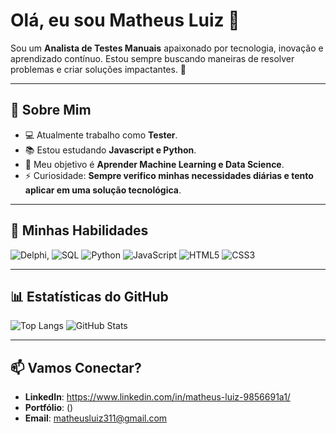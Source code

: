 # Olá, eu sou Matheus Luiz 👋

Sou um **Analista de Testes Manuais** apaixonado por tecnologia, inovação e aprendizado contínuo. Estou sempre buscando maneiras de resolver problemas e criar soluções impactantes. 🚀

---

## 🌟 Sobre Mim
- 💻 Atualmente trabalho como **Tester**.
- 📚 Estou estudando **Javascript e Python**.
- 🎯 Meu objetivo é **Aprender Machine Learning e Data Science**.
- ⚡ Curiosidade: **Sempre verifico minhas necessidades diárias e tento aplicar em uma solução tecnológica**.

---

## 🚀 Minhas Habilidades

![Delphi](https://img.shields.io/badge/-Delphi-blue?logo=delphi&logoColor=white), ![SQL](https://img.shields.io/badge/-SQL-lightgrey?logo=sqlite&logoColor=black) 
![Python](https://img.shields.io/badge/Python-3776AB?style=for-the-badge&logo=python&logoColor=white)
![JavaScript](https://img.shields.io/badge/JavaScript-F7DF1E?style=for-the-badge&logo=javascript&logoColor=black)
![HTML5](https://img.shields.io/badge/HTML5-E34F26?style=for-the-badge&logo=html5&logoColor=white)
![CSS3](https://img.shields.io/badge/CSS3-1572B6?style=for-the-badge&logo=css3&logoColor=white)

---

## 📊 Estatísticas do GitHub

![Top Langs](https://github-readme-stats.vercel.app/api/top-langs/?username=suehtamcosta&layout=compact&theme=tokyonight)
![GitHub Stats](https://github-readme-stats.vercel.app/api?username=suehtamcosta&show_icons=true&theme=tokyonight)

---

## 📫 Vamos Conectar?

- **LinkedIn**: https://www.linkedin.com/in/matheus-luiz-9856691a1/
- **Portfólio**: ()
- **Email**: matheusluiz311@gmail.com



